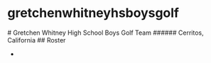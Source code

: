 # gretchenwhitneyhsboysgolf
<html>
  <head>
     <title> Gretchen Whitney High School - Boys Golf Team</title>
  </head>
  <body>
    # Gretchen Whitney High School Boys Golf Team 
    ###### Cerritos, California
    ## Roster
    <ul>
      <li></li>
    </ul>
</html>
